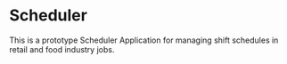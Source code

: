 # Scheduler
This is a prototype Scheduler Application for managing shift schedules in retail and food industry jobs.  
